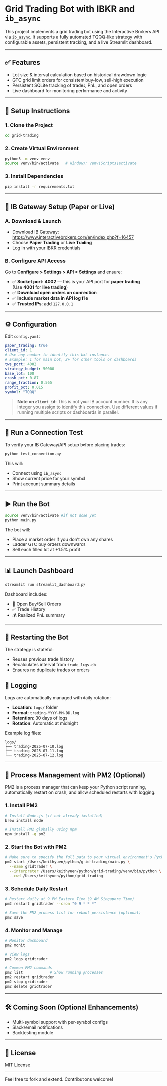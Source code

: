 # Grid Trading Bot with IBKR and `ib_async`

This project implements a grid trading bot using the Interactive Brokers API via [`ib_async`](https://github.com/ib-api-reloaded/ib_async). It supports a fully automated TQQQ-like strategy with configurable assets, persistent tracking, and a live Streamlit dashboard.

---

## ✅ Features
- Lot size & interval calculation based on historical drawdown logic
- GTC grid limit orders for consistent buy-low, sell-high execution
- Persistent SQLite tracking of trades, PnL, and open orders
- Live dashboard for monitoring performance and activity

---

## 🚀 Setup Instructions

### 1. Clone the Project
```bash
cd grid-trading
```

### 2. Create Virtual Environment
```bash
python3 -m venv venv
source venv/bin/activate   # Windows: venv\Scripts\activate
```

### 3. Install Dependencies
```bash
pip install -r requirements.txt
```

---

## 🧠 IB Gateway Setup (Paper or Live)

### A. Download & Launch
- Download IB Gateway: https://www.interactivebrokers.com/en/index.php?f=16457
- Choose **Paper Trading** or **Live Trading**
- Log in with your IBKR credentials

### B. Configure API Access
Go to **Configure > Settings > API > Settings** and ensure:

- ✅ **Socket port: 4002** — this is your API port for **paper trading**  
  (Use **4001** for **live trading**)
- ✅ **Download open orders on connection**
- ✅ **Include market data in API log file**
- ✅ **Trusted IPs**: add `127.0.0.1`

---

## ⚙️ Configuration
Edit `config.yaml`:
```yaml
paper_trading: true
client_id: 1
# Use any number to identify this bot instance.
# Example: 1 for main bot, 2+ for other tools or dashboards
tws_port: 4002
strategy_budget: 50000
base_lot: 100
crash_pct: 0.87
range_fraction: 0.565
profit_pct: 0.015
symbol: "TQQQ"
```

> **Note on `client_id`:** This is not your IB account number. It is any integer you assign to identify this connection. Use different values if running multiple scripts or dashboards in parallel.

---

## 🧪 Run a Connection Test
To verify your IB Gateway/API setup before placing trades:
```bash
python test_connection.py
```
This will:
- Connect using `ib_async`
- Show current price for your symbol
- Print account summary details

---

## ▶️ Run the Bot
```bash
source venv/bin/activate #if not done yet
python main.py
```

The bot will:
- Place a market order if you don’t own any shares
- Ladder GTC buy orders downwards
- Sell each filled lot at +1.5% profit

---

## 📊 Launch Dashboard
```bash
streamlit run streamlit_dashboard.py
```

Dashboard includes:
- 🔁 Open Buy/Sell Orders
- ✅ Trade History
- 💰 Realized PnL summary

---

## 🔁 Restarting the Bot
The strategy is stateful:
- Reuses previous trade history
- Recalculates interval from `trade_logs.db`
- Ensures no duplicate trades or orders

## 📝 Logging
Logs are automatically managed with daily rotation:
- **Location**: `logs/` folder
- **Format**: `trading-YYYY-MM-DD.log`
- **Retention**: 30 days of logs
- **Rotation**: Automatic at midnight

Example log files:
```
logs/
├── trading-2025-07-10.log
├── trading-2025-07-11.log
└── trading-2025-07-12.log
```

---
## 🔄 Process Management with PM2 (Optional)

PM2 is a process manager that can keep your Python script running, automatically restart on crash, and allow scheduled restarts with logging.

### 1. Install PM2
```bash
# Install Node.js (if not already installed)
brew install node

# Install PM2 globally using npm
npm install -g pm2
```

### 2. Start the Bot with PM2
```bash
# Make sure to specify the full path to your virtual environment's Python
pm2 start /Users/keithyuen/python/grid-trading/main.py \
  --name gridtrader \
  --interpreter /Users/keithyuen/python/grid-trading/venv/bin/python \
  --cwd /Users/keithyuen/python/grid-trading
```

### 3. Schedule Daily Restart
```bash
# Restart daily at 9 PM Eastern Time (9 AM Singapore Time)
pm2 restart gridtrader --cron "0 9 * * *"

# Save the PM2 process list for reboot persistence (optional)
pm2 save
```

### 4. Monitor and Manage
```bash
# Monitor dashboard
pm2 monit

# View logs
pm2 logs gridtrader

# Common PM2 commands
pm2 list            # Show running processes
pm2 restart gridtrader
pm2 stop gridtrader
pm2 delete gridtrader
```

---

## 🛠️ Coming Soon (Optional Enhancements)
- Multi-symbol support with per-symbol configs
- Slack/email notifications
- Backtesting module

---

## 📄 License
MIT License

---

Feel free to fork and extend. Contributions welcome!